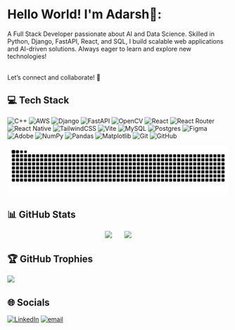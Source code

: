 # Hello World! I'm Adarsh👋:
A Full Stack Developer passionate about AI and Data Science. Skilled in Python, Django, FastAPI, React, and SQL, I build scalable web applications and AI-driven solutions. Always eager to learn and explore new technologies! 

<br>Let’s connect and collaborate! 🚀<br>

## 💻 Tech Stack
![C++](https://img.shields.io/badge/c++-%2300599C.svg?style=for-the-badge&logo=c%2B%2B&logoColor=white) ![AWS](https://img.shields.io/badge/AWS-%23FF9900.svg?style=for-the-badge&logo=amazon-aws&logoColor=white) ![Django](https://img.shields.io/badge/django-%23092E20.svg?style=for-the-badge&logo=django&logoColor=white) ![FastAPI](https://img.shields.io/badge/FastAPI-005571?style=for-the-badge&logo=fastapi) ![OpenCV](https://img.shields.io/badge/opencv-%23white.svg?style=for-the-badge&logo=opencv&logoColor=white) ![React](https://img.shields.io/badge/react-%2320232a.svg?style=for-the-badge&logo=react&logoColor=%2361DAFB) ![React Router](https://img.shields.io/badge/React_Router-CA4245?style=for-the-badge&logo=react-router&logoColor=white) ![React Native](https://img.shields.io/badge/react_native-%2320232a.svg?style=for-the-badge&logo=react&logoColor=%2361DAFB) ![TailwindCSS](https://img.shields.io/badge/tailwindcss-%2338B2AC.svg?style=for-the-badge&logo=tailwind-css&logoColor=white) ![Vite](https://img.shields.io/badge/vite-%23646CFF.svg?style=for-the-badge&logo=vite&logoColor=white) ![MySQL](https://img.shields.io/badge/mysql-4479A1.svg?style=for-the-badge&logo=mysql&logoColor=white) ![Postgres](https://img.shields.io/badge/postgres-%23316192.svg?style=for-the-badge&logo=postgresql&logoColor=white) ![Figma](https://img.shields.io/badge/figma-%23F24E1E.svg?style=for-the-badge&logo=figma&logoColor=white) ![Adobe](https://img.shields.io/badge/adobe-%23FF0000.svg?style=for-the-badge&logo=adobe&logoColor=white) ![NumPy](https://img.shields.io/badge/numpy-%23013243.svg?style=for-the-badge&logo=numpy&logoColor=white) ![Pandas](https://img.shields.io/badge/pandas-%23150458.svg?style=for-the-badge&logo=pandas&logoColor=white) ![Matplotlib](https://img.shields.io/badge/Matplotlib-%23ffffff.svg?style=for-the-badge&logo=Matplotlib&logoColor=black) ![Git](https://img.shields.io/badge/git-%23F05033.svg?style=for-the-badge&logo=git&logoColor=white) ![GitHub](https://img.shields.io/badge/github-%23121011.svg?style=for-the-badge&logo=github&logoColor=white)

<picture>
  <source media="(prefers-color-scheme: dark)" srcset="https://raw.githubusercontent.com/Adarsh-e-reji/Adarsh-e-reji/output/github-snake-dark.svg" />
  <source media="(prefers-color-scheme: light)" srcset="https://raw.githubusercontent.com/Adarsh-e-reji/Adarsh-e-reji/output/github-snake.svg" />
  <img alt="github-snake" src="https://raw.githubusercontent.com/Adarsh-e-reji/Adarsh-e-reji/output/github-snake.svg" />
</picture>

## 📊 GitHub Stats
<p align="center">
  <img width="46%" src="https://github-readme-streak-stats.herokuapp.com/?user=Adarsh-e-reji&theme=dark&hide_border=false" />
  &nbsp;&nbsp;&nbsp;&nbsp;&nbsp; <!-- This adds space -->
  <img width="33%" src="https://github-readme-stats.vercel.app/api/top-langs/?username=Adarsh-e-reji&theme=dark&hide_border=false&include_all_commits=false&count_private=false&layout=compact" />
</p>

## 🏆 GitHub Trophies
![](https://github-profile-trophy.vercel.app/?username=Adarsh-e-reji&theme=radical&no-frame=false&no-bg=true&margin-w=4)


## 🌐 Socials
[![LinkedIn](https://img.shields.io/badge/LinkedIn-%230077B5.svg?logo=linkedin&logoColor=white)](https://linkedin.com/in/https://www.linkedin.com/in/adarsh-e-reji-0989911b7) [![email](https://img.shields.io/badge/Email-D14836?logo=gmail&logoColor=white)](mailto:adarshereji121@gmail.com) 

